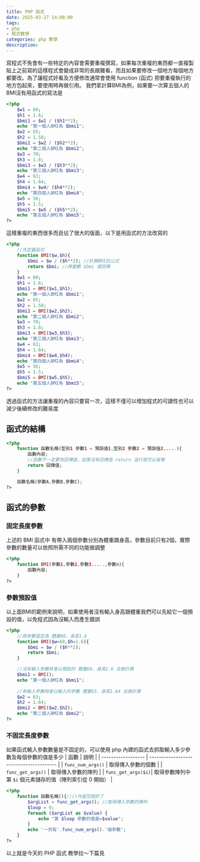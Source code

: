 ```yaml
---
title: PHP 函式
date: 2025-03-27 14:08:00
tags:
- php 
- 程式教學
categories: php 教學
description:
---
```

寫程式不免會有一些特定的內容會需要重複撰寫，如果每次重複的東西都一直複製貼上之前寫的這樣程式會變成非常的長跟難看，而且如果要修改一個地方每個地方都要改。為了讓程式好看及方便修改通常會使用 function (函式) 把要重複執行的地方包起來，要使用時再做引用。
我們拿計算BMI為例，如果要一次算五個人的BMI沒有用函式的寫法是
```php 
<?php
    $w1 = 60;
    $h1 = 1.6;
    $bmi1 = $w1 / ($h1**2); 
    echo "第一個人BMI為 $bmi1";
    $w2 = 65;
    $h2 = 1.58;
    $bmi2 = $w2 / ($h2**2); 
    echo "第二個人BMI為 $bmi2"; 
    $w3 = 70;
    $h3 = 1.8;
    $bmi3 = $w3 / ($h3**2); 
    echo "第三個人BMI為 $bmi3";
    $w4 = 63;
    $h4 = 1.64;
    $bmi4 = $w4/ ($h4**2); 
    echo "第四個人BMI為 $bmi4";
    $w5 = 56;
    $h5 = 1.5;
    $bmi5 = $w5 / ($h5**2); 
    echo "第五個人BMI為 $bmi5";
?>
```
這樣重複的東西很多而且佔了很大的版面，以下是用函式的方法改寫的
```php 
<?php
    //先定義函式
    function BMI($w,$h){
        $bmi = $w / ($h**2); //計算BMI的公式     
        return $bmi; //將變數 $bmi 值回傳
    }
    $w1 = 60;
    $h1 = 1.6;
    $bmi1 = BMI($w1,$h1);
    echo "第一個人BMI為 $bmi1";
    $w2 = 65;
    $h2 = 1.58;
    $bmi2 = BMI($w2,$h2);
    echo "第二個人BMI為 $bmi2"; 
    $w3 = 70;
    $h3 = 1.8;
    $bmi3 = BMI($w3,$h3);
    echo "第三個人BMI為 $bmi3";
    $w4 = 63;
    $h4 = 1.64;
    $bmi4 = BMI($w4,$h4); 
    echo "第四個人BMI為 $bmi4";
    $w5 = 56;
    $h5 = 1.5;
    $bmi5 = BMI($w5,$h5); 
    echo "第五個人BMI為 $bmi5";
?>
```
透過函式的方法讓重複的內容只要寫一次，這樣不僅可以增加程式的可讀性也可以減少後續修改的難易度
## 函式的結構
```php
<?php
    function 函數名稱(型別1 參數1 = 預設值1,型別2 參數2 = 預設值2,....){
        函數內容;
        //函數不一定要有回傳值，如果沒有回傳值 return 這行就可以省略
        return 回傳值;
    }

    函數名稱(參數A,參數B,參數C);
?>
```
## 函式的參數
### 固定長度參數
上述的 BMI 函式中 有帶入兩個參數分別為體重跟身高，參數目前只有2個，實際參數的數量可以依照所需不同的功能做調整
```php
<?php
    function BMI(參數1,參數2,參數3.....,參數n){
        函數內容;
    }
?>
```
### 參數預設值
以上面BMI的範例來說明，如果使用者沒有輸入身高跟體重我們可以先給它一個預設的值，以免程式因為沒輸入而產生錯誤
```php
<?php
    //將參數設定為 體重60、身高1.6
    function BMI($w=60,$h=1.6){
        $bmi = $w / ($h**2);     
        return $bmi; 
    }

    //沒有輸入參數時會以預設的 體重60、身高1.6 去做計算
    $bmi1 = BMI();
    echo "第一個人BMI為 $bmi1";
    
    //有輸入參數時會以輸入的參數 體重63、身高1.64 去做計算
    $w2 = 63;
    $h2 = 1.64;
    $bmi2 = BMI($w2,$h2);
    echo "第二個人BMI為 $bmi2";
?>
```

### 不固定長度參數
如果函式輸入參數數量是不固定的，可以使用 php 內建的函式去抓取輸入多少參數及每個參數的值是多少
| 函數               | 說明                                    |
| ------------------ | --------------------------------------- |
| `func_num_args()`  | 取得傳入參數的個數                      |
| `func_get_args()`  | 取得傳入參數的陣列                      |
| `func_get_args($i)`| 取得參數陣列中第 `$i` 個元素儲存的值（陣列索引從 0 開始） |
```php
<?php
    function 函數名稱(){//()內留空就好了
        $argList = func_get_args(); //取得傳入參數的陣列
        $loop = 0;
        foreach ($argList as $value) {
            echo "第 $loop 參數的值是=$value";
        }
        echo '一共有'.func_num_args().'個參數';
    }
?>
```

以上就是今天的 PHP 函式 教學拉～下篇見